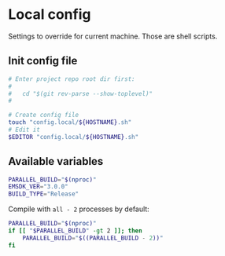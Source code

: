 # Local config

Settings to override for current machine. Those are shell scripts.

## Init config file

```sh
# Enter project repo root dir first:
#
#   cd "$(git rev-parse --show-toplevel)"
#

# Create config file
touch "config.local/${HOSTNAME}.sh"
# Edit it
$EDITOR "config.local/${HOSTNAME}.sh"
```

## Available variables

```sh
PARALLEL_BUILD="$(nproc)"
EMSDK_VER="3.0.0"
BUILD_TYPE="Release"
```

Compile with `all - 2` processes by default:

```sh
PARALLEL_BUILD="$(nproc)"
if [[ "$PARALLEL_BUILD" -gt 2 ]]; then
    PARALLEL_BUILD="$((PARALLEL_BUILD - 2))"
fi
```

